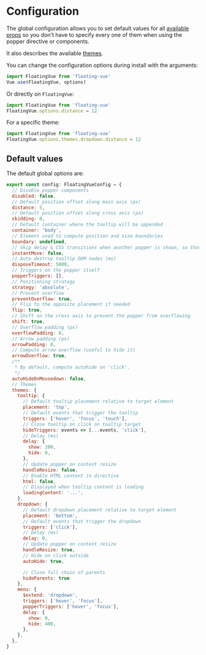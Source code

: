 # Configuration

The global configuration allows you to set default values for all [available props](../api/) so you don't have to specify every one of them when using the popper directive or components.

It also describes the available [themes](./themes.md).

You can change the configuration options during install with the arguments:

```javascript
import FloatingVue from 'floating-vue'
Vue.use(FloatingVue, options)
```

Or directly on `FloatingVue`:

```javascript
import FloatingVue from 'floating-vue'
FloatingVue.options.distance = 12
```

For a specific theme:


```js
import FloatingVue from 'floating-vue'
FloatingVue.options.themes.dropdown.distance = 12
```

## Default values

The default global options are:

```js
export const config: FloatingVueConfig = {
  // Disable popper components
  disabled: false,
  // Default position offset along main axis (px)
  distance: 5,
  // Default position offset along cross axis (px)
  skidding: 0,
  // Default container where the tooltip will be appended
  container: 'body',
  // Element used to compute position and size boundaries
  boundary: undefined,
  // Skip delay & CSS transitions when another popper is shown, so that the popper appear to instanly move to the new position.
  instantMove: false,
  // Auto destroy tooltip DOM nodes (ms)
  disposeTimeout: 5000,
  // Triggers on the popper itself
  popperTriggers: [],
  // Positioning strategy
  strategy: 'absolute',
  // Prevent overflow
  preventOverflow: true,
  // Flip to the opposite placement if needed
  flip: true,
  // Shift on the cross axis to prevent the popper from overflowing
  shift: true,
  // Overflow padding (px)
  overflowPadding: 0,
  // Arrow padding (px)
  arrowPadding: 0,
  // Compute arrow overflow (useful to hide it)
  arrowOverflow: true,
  /**
   * By default, compute autohide on 'click'.
   */
  autoHideOnMousedown: false,
  // Themes
  themes: {
    tooltip: {
      // Default tooltip placement relative to target element
      placement: 'top',
      // Default events that trigger the tooltip
      triggers: ['hover', 'focus', 'touch'],
      // Close tooltip on click on tooltip target
      hideTriggers: events => [...events, 'click'],
      // Delay (ms)
      delay: {
        show: 200,
        hide: 0,
      },
      // Update popper on content resize
      handleResize: false,
      // Enable HTML content in directive
      html: false,
      // Displayed when tooltip content is loading
      loadingContent: '...',
    },
    dropdown: {
      // Default dropdown placement relative to target element
      placement: 'bottom',
      // Default events that trigger the dropdown
      triggers: ['click'],
      // Delay (ms)
      delay: 0,
      // Update popper on content resize
      handleResize: true,
      // Hide on click outside
      autoHide: true,

      // Close full chain of parents
      hideParents: true
    },
    menu: {
      $extend: 'dropdown',
      triggers: ['hover', 'focus'],
      popperTriggers: ['hover', 'focus'],
      delay: {
        show: 0,
        hide: 400,
      },
    },
  },
}
```
